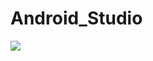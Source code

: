 # Android_Studio
<img src= "https://media-exp1.licdn.com/dms/image/C4E22AQHAmqpe4xgyyw/feedshare-shrink_800/0/1662039708003?e=1665014400&v=beta&t=ejWaG77KpodkFXk-fDg9olF96R1Gx46UoWZWs1Pm4Sc" wight = "50"/>

